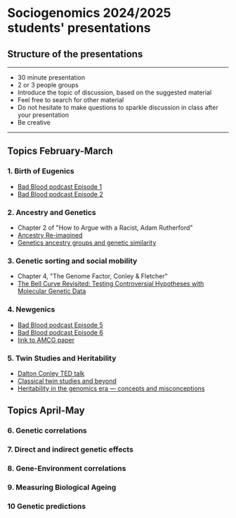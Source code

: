 # Sociogenomics 2024/2025 students' presentations

## Structure of the presentations
---
* 30 minute  presentation
* 2 or 3 people groups
* Introduce the topic of discussion, based on the suggested material
* Feel free to search for other material 
* Do not hesitate to make questions to sparkle discussion in class after your presentation
* Be creative

---
## Topics February-March

### 1. Birth of Eugenics 

* [Bad Blood podcast Episode 1](https://www.bbc.co.uk/sounds/play/m001fm8m)
* [Bad Blood podcast Episode 2](https://www.bbc.co.uk/sounds/play/m001fd36)

### 2. Ancestry and Genetics 

* Chapter 2 of "How to Argue with a Racist, Adam Rutherford"
* [Ancestry Re-imagined](https://www.youtube.com/watch?v=64Z-LqxZ-18)
* [Genetics ancestry groups and genetic similarity](https://gcbias.org/2022/07/12/genetic-ancestry-groups-and-genetic-similarity/)


### 3. Genetic sorting and social mobility


* Chapter 4, "The Genome Factor, Conley & Fletcher"
* [The Bell Curve Revisited: Testing Controversial Hypotheses with Molecular Genetic Data](https://www.sociologicalscience.com/download/vol-3/july/SocSci_v3_520to539.pdf)


### 4. Newgenics 

* [Bad Blood podcast Episode 5](https://www.bbc.co.uk/sounds/play/m001g927)
* [Bad Blood podcast Episode 6](https://www.bbc.co.uk/sounds/play/m001gj50)
* [link to AMCG paper](https://www.gimjournal.org/article/S1098-3600(23)01068-7/fulltext)

### 5. Twin Studies and  Heritability
* [Dalton Conley TED talk](https://www.youtube.com/watch?v=AMYM1SXDefQ)
* [Classical twin studies and beyond](https://www.nature.com/articles/nrg932)
* [Heritability in the genomics era — concepts and misconceptions](https://www.nature.com/articles/nrg2322)



## Topics April-May

### 6. Genetic correlations

### 7. Direct and indirect genetic effects

### 8. Gene-Environment correlations

### 9. Measuring Biological Ageing

### 10 Genetic predictions
